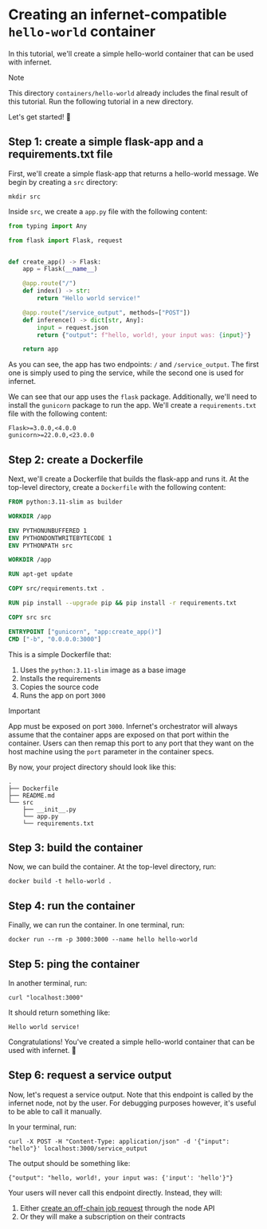 # Creating an infernet-compatible `hello-world` container

In this tutorial, we'll create a simple hello-world container that can be used
with infernet.

> [!NOTE]
> This directory `containers/hello-world` already includes the final result
> of this tutorial. Run the following tutorial in a new directory.

Let's get started! 🎉

## Step 1: create a simple flask-app and a requirements.txt file

First, we'll create a simple flask-app that returns a hello-world message.
We begin by creating a `src` directory:

```
mkdir src
```

Inside `src`, we create a `app.py` file with the following content:

```python
from typing import Any

from flask import Flask, request


def create_app() -> Flask:
    app = Flask(__name__)

    @app.route("/")
    def index() -> str:
        return "Hello world service!"

    @app.route("/service_output", methods=["POST"])
    def inference() -> dict[str, Any]:
        input = request.json
        return {"output": f"hello, world!, your input was: {input}"}

    return app
```

As you can see, the app has two endpoints: `/` and `/service_output`. The first
one is simply used to ping the service, while the second one is used for infernet.

We can see that our app uses the `flask` package. Additionally, we'll need to
install the `gunicorn` package to run the app. We'll create a `requirements.txt`
file with the following content:

```
Flask>=3.0.0,<4.0.0
gunicorn>=22.0.0,<23.0.0
```

## Step 2: create a Dockerfile

Next, we'll create a Dockerfile that builds the flask-app and runs it.
At the top-level directory, create a `Dockerfile` with the following content:

```dockerfile
FROM python:3.11-slim as builder

WORKDIR /app

ENV PYTHONUNBUFFERED 1
ENV PYTHONDONTWRITEBYTECODE 1
ENV PYTHONPATH src

WORKDIR /app

RUN apt-get update

COPY src/requirements.txt .

RUN pip install --upgrade pip && pip install -r requirements.txt

COPY src src

ENTRYPOINT ["gunicorn", "app:create_app()"]
CMD ["-b", "0.0.0.0:3000"]
```

This is a simple Dockerfile that:

1. Uses the `python:3.11-slim` image as a base image
2. Installs the requirements
3. Copies the source code
4. Runs the app on port `3000`

> [!IMPORTANT]
> App must be exposed on port `3000`. Infernet's orchestrator
> will always assume that the container apps are exposed on that port within the container.
> Users can then remap this port to any port that they want on the host machine
> using the `port` parameter in the container specs.

By now, your project directory should look like this:

```
.
├── Dockerfile
├── README.md
└── src
    ├── __init__.py
    └── app.py
    └── requirements.txt
```

## Step 3: build the container

Now, we can build the container. At the top-level directory, run:

```
docker build -t hello-world .
```

## Step 4: run the container

Finally, we can run the container. In one terminal, run:

```
docker run --rm -p 3000:3000 --name hello hello-world
```

## Step 5: ping the container

In another terminal, run:

```
curl "localhost:3000"
```

It should return something like:

```
Hello world service!
```

Congratulations! You've created a simple hello-world container that can be
used with infernet. 🎉

## Step 6: request a service output

Now, let's request a service output. Note that this endpoint is called by
the infernet node, not by the user. For debugging purposes however, it's useful to
be able to call it manually.

In your terminal, run:

```
curl -X POST -H "Content-Type: application/json" -d '{"input": "hello"}' localhost:3000/service_output
```

The output should be something like:

```
{"output": "hello, world!, your input was: {'input': 'hello'}"}
```

Your users will never call this endpoint directly. Instead, they will:

1. Either [create an off-chain job request](../hello-world#L36) through the node API
2. Or they will make a subscription on their contracts
